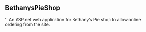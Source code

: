 ## BethanysPieShop
''
An ASP.net web application for Bethany's Pie shop to allow online ordering from the site.

